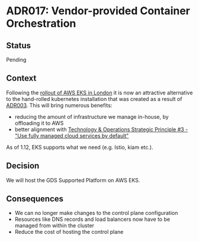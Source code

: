 # ADR017: Vendor-provided Container Orchestration

## Status

Pending

## Context

Following the [rollout of AWS EKS in London](https://aws.amazon.com/about-aws/whats-new/2019/02/amazon-eks-available-in-mumbai--london--and-paris-aws-regions/) it is now an attractive alternative to the hand-rolled kubernetes installation that was created as a result of [ADR003](https://github.com/alphagov/gsp-team-manual/blob/master/adr/ADR003-container-orchestration.md). This will bring numerous benefits:
* reducing the amount of infrastructure we manage in-house, by offloading it to AWS
* better alignment with [Technology & Operations Strategic Principle #3 - "Use fully managed cloud services by default"](https://reliability-engineering.cloudapps.digital/documentation/strategy-and-principles/re-principles.html#3-use-fully-managed-cloud-services-by-default)

As of 1.12, EKS supports what we need (e.g. Istio, kiam etc.).

## Decision

We will host the GDS Supported Platform on AWS EKS.

## Consequences

* We can no longer make changes to the control plane configuration
* Resources like DNS records and load balancers now have to be managed from within the cluster
* Reduce the cost of hosting the control plane
